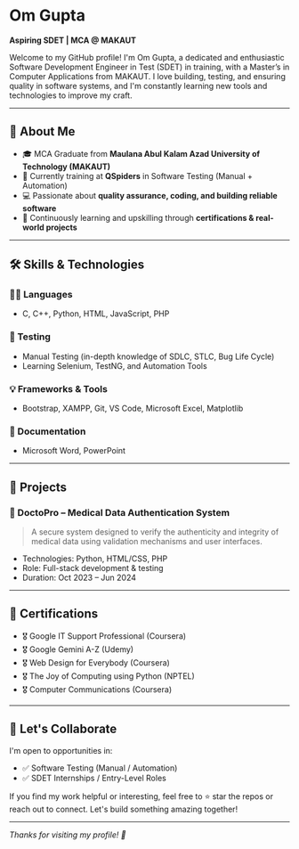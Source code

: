 # Om Gupta

**Aspiring SDET | MCA @ MAKAUT**

Welcome to my GitHub profile! I'm Om Gupta, a dedicated and enthusiastic Software Development Engineer in Test (SDET) in training, with a Master’s in Computer Applications from MAKAUT. I love building, testing, and ensuring quality in software systems, and I'm constantly learning new tools and technologies to improve my craft.

---

## 🚀 About Me

- 🎓 MCA Graduate from **Maulana Abul Kalam Azad University of Technology (MAKAUT)**
- 🧪 Currently training at **QSpiders** in Software Testing (Manual + Automation)
- 💻 Passionate about **quality assurance, coding, and building reliable software**
- 🌱 Continuously learning and upskilling through **certifications & real-world projects**

---

## 🛠️ Skills & Technologies

### 👨‍💻 Languages
- C, C++, Python, HTML, JavaScript, PHP

### 🧪 Testing
- Manual Testing (in-depth knowledge of SDLC, STLC, Bug Life Cycle)
- Learning Selenium, TestNG, and Automation Tools

### 💡 Frameworks & Tools
- Bootstrap, XAMPP, Git, VS Code, Microsoft Excel, Matplotlib

### 📄 Documentation
- Microsoft Word, PowerPoint

---

## 📂 Projects

### 🔐 DoctoPro – Medical Data Authentication System
> A secure system designed to verify the authenticity and integrity of medical data using validation mechanisms and user interfaces.

- Technologies: Python, HTML/CSS, PHP
- Role: Full-stack development & testing
- Duration: Oct 2023 – Jun 2024

---

## 📜 Certifications

- 🎖️ Google IT Support Professional (Coursera)
- 🎖️ Google Gemini A-Z (Udemy)
- 🎖️ Web Design for Everybody (Coursera)
- 🎖️ The Joy of Computing using Python (NPTEL)
- 🎖️ Computer Communications (Coursera)

---

## 🤝 Let's Collaborate

I'm open to opportunities in:
- ✅ Software Testing (Manual / Automation)
- ✅ SDET Internships / Entry-Level Roles

If you find my work helpful or interesting, feel free to ⭐ star the repos or reach out to connect. Let's build something amazing together!

---

_Thanks for visiting my profile! 🚀_
